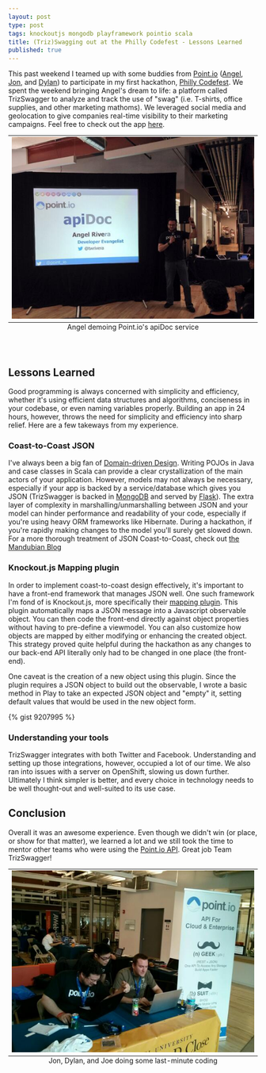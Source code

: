 ```yaml
---
layout: post
type: post
tags: knockoutjs mongodb playframework pointio scala
title: (Triz)Swagging out at the Philly Codefest - Lessons Learned
published: true
---
```


This past weekend I teamed up with some buddies from [Point.io](http://point.io) ([Angel](https://twitter.com/twrivera), [Jon](https://twitter.com/jxshin75), and [Dylan](https://twitter.com/dyang_pointio)) to participate in my first hackathon, [Philly Codefest](http://phillycodefest.com/).  We spent the weekend bringing Angel's dream to life: a platform called TrizSwagger to analyze and track the use of "swag" (i.e. T-shirts, office supplies, and other marketing mathoms).  We leveraged social media and geolocation to give companies real-time visibility to their marketing campaigns.  Feel free to check out the app [here](http://www.trizswagger.com/).

<table class="image">
	<caption align="bottom">Angel demoing Point.io's apiDoc service</caption>
	<tr><td><img src="/assets/angel.jpg" alt="Angel promoting Point.io"/></td></tr>
</table>

&#x20;<br>

## Lessons Learned
Good programming is always concerned with simplicity and efficiency, whether it's using efficient data structures and algorithms, conciseness in your codebase, or even naming variables properly.  Building an app in 24 hours, however, throws the need for simplicity and efficiency into sharp relief.  Here are a few takeways from my experience.

### Coast-to-Coast JSON
I've always been a big fan of [Domain-driven Design](http://en.wikipedia.org/wiki/Domain-driven_design).  Writing POJOs in Java and case classes in Scala can provide a clear crystallization of the main actors of your application.  However, models may not always be necessary, especially if your app is backed by a service/database which gives you JSON (TrizSwagger is backed in [MongoDB](http://www.mongodb.com/) and served by [Flask](http://flask.pocoo.org/)).  The extra layer of complexity in marshalling/unmarshalling between JSON and your model can hinder performance and readability of your code, especially if you're using heavy ORM frameworks like Hibernate.  During a hackathon, if you're rapidly making changes to the model you'll surely get slowed down.  For a more thorough treatment of JSON Coast-to-Coast, check out [the Mandubian Blog](http://mandubian.com/2013/01/13/JSON-Coast-to-Coast/)

### Knockout.js Mapping plugin
In order to implement coast-to-coast design effectively, it's important to have a front-end framework that manages JSON well.  One such framework I'm fond of is Knockout.js, more specifically their [mapping plugin](http://knockoutjs.com/documentation/plugins-mapping.html).  This plugin automatically maps a JSON message into a Javascript observable object.  You can then code the front-end directly against object properties without having to pre-define a viewmodel.  You can also customize how objects are mapped by either modifying or enhancing the created object.  This strategy proved quite helpful during the hackathon as any changes to our back-end API literally only had to be changed in one place (the front-end).

One caveat is the creation of a new object using this plugin.  Since the plugin requires a JSON object to build out the observable, I wrote a basic method in Play to take an expected JSON object and "empty" it, setting default values that would be used in the new object form.

{% gist 9207995 %}

### Understanding your tools
TrizSwagger integrates with both Twitter and Facebook.  Understanding and setting up those integrations, however, occupied a lot of our time.  We also ran into issues with a server on OpenShift, slowing us down further.  Ultimately I think simpler is better, and every choice in technology needs to be well thought-out and well-suited to its use case.

## Conclusion
Overall it was an awesome experience.  Even though we didn't win (or place, or show for that matter), we learned a lot and we still took the time to mentor other teams who were using the [Point.io API](http://point.io/pointio-platform).  Great job Team TrizSwagger!

<table class="image">
	<caption align="bottom">Jon, Dylan, and Joe doing some last-minute coding</caption>
	<tr><td><img src="/assets/triz.jpg" alt="Jon, Dylan, and Joe doing some last-minute coding"/></td></tr>
</table>